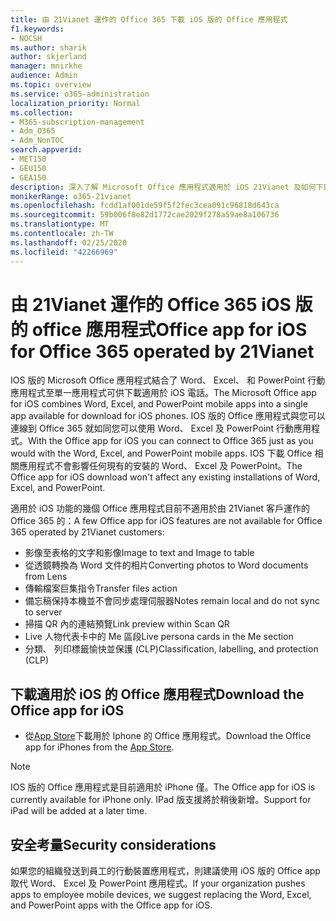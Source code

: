 ```yaml
---
title: 由 21Vianet 運作的 Office 365 下載 iOS 版的 Office 應用程式
f1.keywords:
- NOCSH
ms.author: sharik
author: skjerland
manager: mnirkhe
audience: Admin
ms.topic: overview
ms.service: o365-administration
localization_priority: Normal
ms.collection:
- M365-subscription-management
- Adm_O365
- Adm_NonTOC
search.appverid:
- MET150
- GEU150
- GEA150
description: 深入了解 Microsoft Office 應用程式適用於 iOS 21Vianet 及如何下載的客戶在中國由 21vianet 運作的 Office 365。
monikerRange: o365-21vianet
ms.openlocfilehash: fcdd1af001de59f5f2fec3cea091c96818d643ca
ms.sourcegitcommit: 59b006f8e82d1772cae2029f278a59ae8a106736
ms.translationtype: MT
ms.contentlocale: zh-TW
ms.lasthandoff: 02/25/2020
ms.locfileid: "42266969"
---
```

# <a name="office-app-for-ios-for-office-365-operated-by-21vianet"></a><span data-ttu-id="3f0aa-103">由 21Vianet 運作的 Office 365 iOS 版的 office 應用程式</span><span class="sxs-lookup"><span data-stu-id="3f0aa-103">Office app for iOS for Office 365 operated by 21Vianet</span></span>

<span data-ttu-id="3f0aa-104">IOS 版的 Microsoft Office 應用程式結合了 Word、 Excel、 和 PowerPoint 行動應用程式至單一應用程式可供下載適用於 iOS 電話。</span><span class="sxs-lookup"><span data-stu-id="3f0aa-104">The Microsoft Office app for iOS combines Word, Excel, and PowerPoint mobile apps into a single app available for download for iOS phones.</span></span> <span data-ttu-id="3f0aa-105">IOS 版的 Office 應用程式與您可以連線到 Office 365 就如同您可以使用 Word、 Excel 及 PowerPoint 行動應用程式。</span><span class="sxs-lookup"><span data-stu-id="3f0aa-105">With the Office app for iOS you can connect to Office 365 just as you would with the Word, Excel, and PowerPoint mobile apps.</span></span> <span data-ttu-id="3f0aa-106">IOS 下載 Office 相關應用程式不會影響任何現有的安裝的 Word、 Excel 及 PowerPoint。</span><span class="sxs-lookup"><span data-stu-id="3f0aa-106">The Office app for iOS download won't affect any existing installations of Word, Excel, and PowerPoint.</span></span>

<span data-ttu-id="3f0aa-107">適用於 iOS 功能的幾個 Office 應用程式目前不適用於由 21Vianet 客戶運作的 Office 365 的：</span><span class="sxs-lookup"><span data-stu-id="3f0aa-107">A few Office app for iOS features are not available for Office 365 operated by 21Vianet customers:</span></span>

- <span data-ttu-id="3f0aa-108">影像至表格的文字和影像</span><span class="sxs-lookup"><span data-stu-id="3f0aa-108">Image to text and Image to table</span></span> 
- <span data-ttu-id="3f0aa-109">從透鏡轉換為 Word 文件的相片</span><span class="sxs-lookup"><span data-stu-id="3f0aa-109">Converting photos to Word documents from Lens</span></span> 
- <span data-ttu-id="3f0aa-110">傳輸檔案巨集指令</span><span class="sxs-lookup"><span data-stu-id="3f0aa-110">Transfer files action</span></span> 
- <span data-ttu-id="3f0aa-111">備忘稿保持本機並不會同步處理伺服器</span><span class="sxs-lookup"><span data-stu-id="3f0aa-111">Notes remain local and do not sync to server</span></span>
- <span data-ttu-id="3f0aa-112">掃描 QR 內的連結預覽</span><span class="sxs-lookup"><span data-stu-id="3f0aa-112">Link preview within Scan QR</span></span>
- <span data-ttu-id="3f0aa-113">Live 人物代表卡中的 Me 區段</span><span class="sxs-lookup"><span data-stu-id="3f0aa-113">Live persona cards in the Me section</span></span>
- <span data-ttu-id="3f0aa-114">分類、 列印標籤愉快並保護 (CLP)</span><span class="sxs-lookup"><span data-stu-id="3f0aa-114">Classification, labelling, and protection (CLP)</span></span>


## <a name="download-the-office-app-for-ios"></a><span data-ttu-id="3f0aa-115">下載適用於 iOS 的 Office 應用程式</span><span class="sxs-lookup"><span data-stu-id="3f0aa-115">Download the Office app for iOS</span></span>

- <span data-ttu-id="3f0aa-116">從[App Store](https://products.office.com/mobile/office?rtc=2)下載用於 Iphone 的 Office 應用程式。</span><span class="sxs-lookup"><span data-stu-id="3f0aa-116">Download the Office app for iPhones from the [App Store](https://products.office.com/mobile/office?rtc=2).</span></span> 

> [!NOTE]
> <span data-ttu-id="3f0aa-117">IOS 版的 Office 應用程式是目前適用於 iPhone 僅。</span><span class="sxs-lookup"><span data-stu-id="3f0aa-117">The Office app for iOS is currently available for iPhone only.</span></span> <span data-ttu-id="3f0aa-118">IPad 版支援將於稍後新增。</span><span class="sxs-lookup"><span data-stu-id="3f0aa-118">Support for iPad will be added at a later time.</span></span> 

## <a name="security-considerations"></a><span data-ttu-id="3f0aa-119">安全考量</span><span class="sxs-lookup"><span data-stu-id="3f0aa-119">Security considerations</span></span>

<span data-ttu-id="3f0aa-120">如果您的組織發送到員工的行動裝置應用程式，則建議使用 iOS 版的 Office app 取代 Word、 Excel 及 PowerPoint 應用程式。</span><span class="sxs-lookup"><span data-stu-id="3f0aa-120">If your organization pushes apps to employee mobile devices, we suggest replacing the Word, Excel, and PowerPoint apps with the Office app for iOS.</span></span>  


